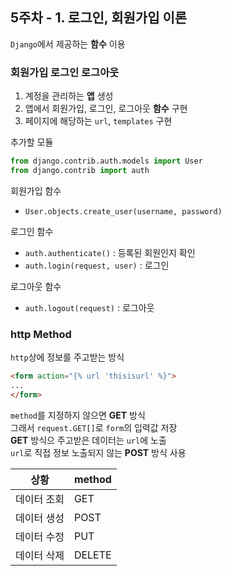 ## 5주차 - 1. 로그인, 회원가입 이론

`Django`에서 제공하는 **함수** 이용

### 회원가입 로그인 로그아웃
1. 계정을 관리하는 **앱** 생성
2. 앱에서 회원가입, 로그인, 로그아웃 **함수** 구현
3. 페이지에 해당하는 `url`, `templates` 구현

추가할 모듈
```python
from django.contrib.auth.models import User
from django.contrib import auth
```

회원가입 함수
- `User.objects.create_user(username, password)`

로그인 함수
- `auth.authenticate()` : 등록된 회원인지 확인
- `auth.login(request, user)` : 로그인

로그아웃 함수
- `auth.logout(request)` : 로그아웃

### http Method
`http`상에 정보를 주고받는 방식<br/>
```html
<form action="{% url 'thisisurl' %}">
...
</form>
```
`method`를 지정하지 않으면 **GET** 방식<br/>
그래서 `request.GET[]`로 `form`의 입력값 저장<br/>
**GET** 방식으 주고받은 데이터는 `url`에 노출<br/>
`url`로 직접 정보 노출되지 않는 **POST** 방식 사용

| 상황        | method |
| ----------- | ------ |
| 데이터 조회 | GET    |
| 데이터 생성 | POST   |
| 데이터 수정 | PUT    |
| 데이터 삭제 | DELETE |
